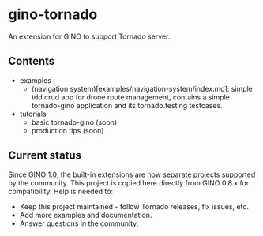 # gino-tornado

An extension for GINO to support Tornado server.

## Contents

- examples
  - (navigation system)[examples/navigation-system/index.md]: simple tdd crud app for drone route management, contains a simple tornado-gino application and its tornado.testing testcases.
- tutorials
  - basic tornado-gino (soon)
  - production tips (soon)

## Current status

Since GINO 1.0, the built-in extensions are now separate projects supported by
the community. This project is copied here directly from GINO 0.8.x for
compatibility. Help is needed to:

* Keep this project maintained - follow Tornado releases, fix issues, etc.
* Add more examples and documentation.
* Answer questions in the community.
